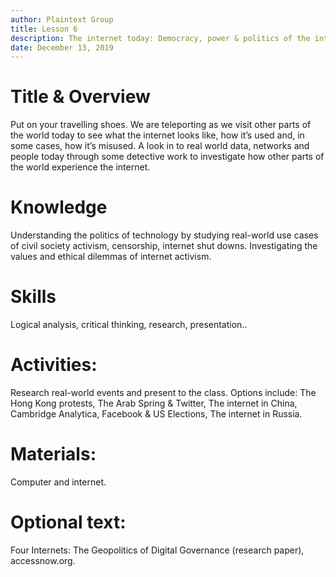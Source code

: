 ```yaml
---
author: Plaintext Group
title: Lesson 6
description: The internet today: Democracy, power & politics of the internet.
date: December 13, 2019
---
```

# Title & Overview
Put on your travelling shoes. We are teleporting as we visit other parts of the world today to see what the internet looks like, how it’s used and, in some cases, how it’s misused. A look in to real world data, networks and people today through some detective work to investigate how other parts of the world experience the internet.
# Knowledge
Understanding the politics of technology by studying real-world use cases of civil society activism, censorship, internet shut downs. Investigating the values and ethical dilemmas of internet activism. 
# Skills
Logical analysis, critical thinking, research, presentation.. 
# Activities:
Research real-world events and present to the class. 
Options include: The Hong Kong protests, The Arab Spring & Twitter, The internet in China, Cambridge Analytica, Facebook & US Elections, The internet in Russia.
# Materials:
Computer and internet.
# Optional text:
Four Internets: The Geopolitics of Digital Governance (research paper), accessnow.org.

